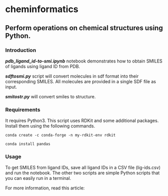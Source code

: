# cheminformatics
## Perform operations on chemical structures using Python.

### Introduction
**_pdb_ligand_id-to-smi.ipynb_** notebook demonstrates how to obtain SMILES of ligands using ligand ID from PDB.

**_sdftosmi.py_** script will convert molecules in sdf format into their corresponding SMILES. All molecules are provided in a single SDF file as input.

**_smitostr.py_** will convert smiles to structure.

### Requirements
It requires Python3. This script uses RDKit and some additional packages. Install them using the following commands.

`conda create -c conda-forge -n my-rdkit-env rdkit`

`conda install pandas`

### Usage
To get SMILES from ligand IDs, save all ligand IDs in a CSV file (lig-ids.csv) and run the notebook.
The other two scripts are simple Python scripts that you can easily run in a terminal.

For more information, read this article:
